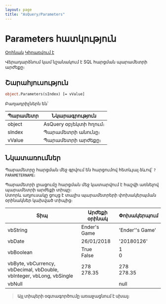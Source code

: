 ```yaml
---
layout: page
title: "AsQuery/Parameters"
---
```


# Parameters հատկություն

[Օրինակ](../../Examples/E_AsQuery.md) [Կիրառվում է](../AsQuery.md)

Վերադարձնում կամ նշանակում է SQL հարցման պարամետրի արժեքը։

## Շարահյուսություն

```vb
object.Parameters(sIndex) [= vValue]
```

Բաղադրիչներն են՝
    
| Պարամետր | Նկարագրություն |
|--|--|
| object | AsQuery օբյեկտի հղում։ |
| sIndex | Պարամետրի անունը։ |
| vValue | Պարամետրի արժեքը։ |

## Նկատառումներ

Պարամետրը հարցման մեջ գրվում են հարցումով հետևյալ ձևով՝  `?PARAMETERNAME`։

Պարամետրի լրացումը հարցման մեջ կատարվում է հաշվի առնելով պարամետրի արժեքի տիպը։  
Ստորև աղյուսակը ցույց է տալիս պարամետրերի փոխակերպման օրինակներ կախված տիպից։

| Տիպ | Արժեքի օրինակ | Փոխակերպում |
|--|--|--|
| vbString | Ender's Game | 'Ender''s Game' |
| vbDate | 26/01/2018 | '20180126' |
| vbBoolean | True<br />False | 1<br />0 |
| vbByte, vbCurrency, vbDecimal, vbDouble, vbInteger, vbLong, vbSingle | 278<br />278.35 | 278<br />278.35 |
| vbNull |  | null |

> **Այլ տիպերի օգտագործումը առաջացնում է սխալ։**

